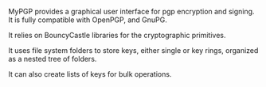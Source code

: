 
MyPGP provides a graphical user interface for pgp encryption and signing. It is fully compatible with OpenPGP, and GnuPG.

It relies on BouncyCastle libraries for the cryptographic primitives.

It uses file system folders to store keys, either single or key rings, organized as a nested tree of folders.

It can also create lists of keys for bulk operations.
